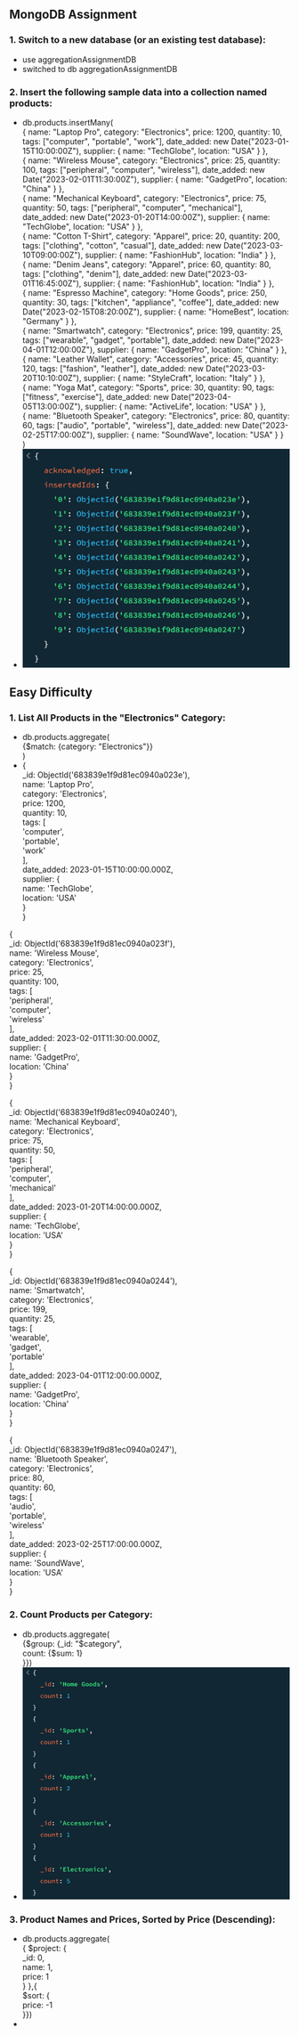 ## MongoDB Assignment

### 1. Switch to a new database (or an existing test database):
- use aggregationAssignmentDB
- switched to db aggregationAssignmentDB

### 2. Insert the following sample data into a collection named products:
- db.products.insertMany(  
  { name: "Laptop Pro", category: "Electronics", price: 1200, quantity: 10, tags: ["computer", "portable", "work"], date_added: new Date("2023-01-15T10:00:00Z"), supplier: { name: "TechGlobe", location: "USA" } },  
  { name: "Wireless Mouse", category: "Electronics", price: 25, quantity: 100, tags: ["peripheral", "computer", "wireless"], date_added: new Date("2023-02-01T11:30:00Z"), supplier: { name: "GadgetPro", location: "China" } },  
  { name: "Mechanical Keyboard", category: "Electronics", price: 75, quantity: 50, tags: ["peripheral", "computer", "mechanical"], date_added: new Date("2023-01-20T14:00:00Z"), supplier: { name: "TechGlobe", location: "USA" } },  
  { name: "Cotton T-Shirt", category: "Apparel", price: 20, quantity: 200, tags: ["clothing", "cotton", "casual"], date_added: new Date("2023-03-10T09:00:00Z"), supplier: { name: "FashionHub", location: "India" } },  
  { name: "Denim Jeans", category: "Apparel", price: 60, quantity: 80, tags: ["clothing", "denim"], date_added: new Date("2023-03-01T16:45:00Z"), supplier: { name: "FashionHub", location: "India" } },  
  { name: "Espresso Machine", category: "Home Goods", price: 250, quantity: 30, tags: ["kitchen", "appliance", "coffee"], date_added: new Date("2023-02-15T08:20:00Z"), supplier: { name: "HomeBest", location: "Germany" } },  
  { name: "Smartwatch", category: "Electronics", price: 199, quantity: 25, tags: ["wearable", "gadget", "portable"], date_added: new Date("2023-04-01T12:00:00Z"), supplier: { name: "GadgetPro", location: "China" } },  
  { name: "Leather Wallet", category: "Accessories", price: 45, quantity: 120, tags: ["fashion", "leather"], date_added: new Date("2023-03-20T10:10:00Z"), supplier: { name: "StyleCraft", location: "Italy" } },  
  { name: "Yoga Mat", category: "Sports", price: 30, quantity: 90, tags: ["fitness", "exercise"], date_added: new Date("2023-04-05T13:00:00Z"), supplier: { name: "ActiveLife", location: "USA" } },  
  { name: "Bluetooth Speaker", category: "Electronics", price: 80, quantity: 60, tags: ["audio", "portable", "wireless"], date_added: new Date("2023-02-25T17:00:00Z"), supplier: { name: "SoundWave", location: "USA" } }  
)
- ![Output](1-1.PNG)

## Easy Difficulty

### 1. List All Products in the "Electronics" Category:
- db.products.aggregate(  
  {$match: {category: "Electronics"}}  
)
- {  
  _id: ObjectId('683839e1f9d81ec0940a023e'),  
  name: 'Laptop Pro',  
  category: 'Electronics',  
  price: 1200,  
  quantity: 10,  
  tags: [  
    'computer',  
    'portable',  
    'work'  
  ],  
  date_added: 2023-01-15T10:00:00.000Z,  
  supplier: {  
    name: 'TechGlobe',  
    location: 'USA'  
  }  
}

{  
  _id: ObjectId('683839e1f9d81ec0940a023f'),  
  name: 'Wireless Mouse',  
  category: 'Electronics',  
  price: 25,  
  quantity: 100,  
  tags: [  
    'peripheral',  
    'computer',  
    'wireless'  
  ],  
  date_added: 2023-02-01T11:30:00.000Z,  
  supplier: {  
    name: 'GadgetPro',  
    location: 'China'  
  }  
}

{  
  _id: ObjectId('683839e1f9d81ec0940a0240'),  
  name: 'Mechanical Keyboard',  
  category: 'Electronics',  
  price: 75,  
  quantity: 50,  
  tags: [  
    'peripheral',  
    'computer',  
    'mechanical'  
  ],  
  date_added: 2023-01-20T14:00:00.000Z,  
  supplier: {  
    name: 'TechGlobe',  
    location: 'USA'  
  }  
}

{  
  _id: ObjectId('683839e1f9d81ec0940a0244'),  
  name: 'Smartwatch',  
  category: 'Electronics',  
  price: 199,  
  quantity: 25,  
  tags: [  
    'wearable',  
    'gadget',  
    'portable'  
  ],  
  date_added: 2023-04-01T12:00:00.000Z,  
  supplier: {  
    name: 'GadgetPro',  
    location: 'China'  
  }  
}

{  
  _id: ObjectId('683839e1f9d81ec0940a0247'),  
  name: 'Bluetooth Speaker',  
  category: 'Electronics',  
  price: 80,  
  quantity: 60,  
  tags: [  
    'audio',  
    'portable',  
    'wireless'  
  ],  
  date_added: 2023-02-25T17:00:00.000Z,  
  supplier: {  
    name: 'SoundWave',  
    location: 'USA'  
  }  
}

### 2. Count Products per Category:
- db.products.aggregate(  
  {$group: {_id: "$category",  
count: {$sum: 1}  
}})
- ![Output](2-1.PNG)

### 3. Product Names and Prices, Sorted by Price (Descending):
- db.products.aggregate(  
 { $project: {  
      _id: 0,  
      name: 1,  
      price: 1  
    } },{  
    $sort: {  
      price: -1  
    }})
- 
